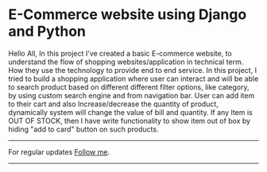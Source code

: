 # E-Commerce website using Django and Python
Hello All, In this project I've created a basic E-commerce website, to understand the flow of shopping websites/application in technical term. How they use the technology to provide end to end service. In this project, I tried to build a shopping application where user can interact and will be able to search product based on different different filter options, like category, by using custom search engine and from navigation bar. User can add item to their cart and also Increase/decrease the quantity of product, dynamically system will change the value of bill and quantity. If any Item is OUT OF STOCK, then I have write functionality to show item out of box by hiding "add to card" button on such products.

----------

For regular updates [Follow me](https://github.com/vijaypurohit322).

<hr>
